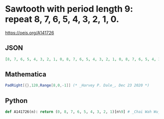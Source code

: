 # Sawtooth with period length 9: repeat 8, 7, 6, 5, 4, 3, 2, 1, 0\.
https://oeis.org/A141726
## JSON
```JSON
[8, 7, 6, 5, 4, 3, 2, 1, 0, 8, 7, 6, 5, 4, 3, 2, 1, 0, 8, 7, 6, 5, 4, 3, 2, 1, 0, 8, 7, 6, 5, 4, 3, 2, 1, 0, 8, 7, 6, 5, 4, 3, 2, 1, 0, 8, 7, 6, 5, 4, 3, 2, 1, 0, 8, 7, 6, 5, 4, 3, 2, 1, 0, 8, 7, 6, 5, 4, 3, 2, 1, 0, 8, 7, 6, 5, 4, 3, 2, 1, 0, 8, 7, 6, 5, 4, 3, 2, 1, 0, 8, 7, 6, 5, 4, 3, 2, 1, 0, 8, 7, 6, 5, 4, 3]
```
## Mathematica
```Mathematica
PadRight[{},120,Range[8,0,-1]] (* _Harvey P. Dale_, Dec 23 2020 *)
```
## Python
```Python
def A141726(n): return (0, 8, 7, 6, 5, 4, 3, 2, 1)[n%9] # _Chai Wah Wu_, Jan 10 2023
```

